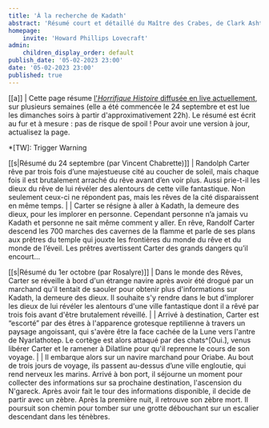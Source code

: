 ```yaml
---
title: 'À la recherche de Kadath'
abstract: 'Résumé court et détaillé du Maître des Crabes, de Clark Ashton Smith !'
homepage:
    invite: 'Howard Phillips Lovecraft'
admin:
    children_display_order: default
publish_date: '05-02-2023 23:00'
date: '05-02-2023 23:00'
published: true
---
```


[[a]]
| Cette page résume [l'_Horrifique Histoire_ diffusée en live actuellement](https://www.twitch.tv/vchabrette), sur plusieurs semaines (elle a été commencée le 24 septembre et est lue les dimanches soirs à partir d'approximativement 22h). Le résumé est écrit au fur et à mesure : pas de risque de spoil ! Pour avoir une version à jour, actualisez la page.

*[TW]: Trigger Warning

[[s|Résumé du 24 septembre (par Vincent Chabrette)]]
| Randolph Carter rêve par trois fois d’une majestueuse cité au coucher de soleil, mais chaque fois il est brutalement arraché du rêve avant d’en voir plus. Aussi prie-t-il les dieux du rêve de lui révéler des alentours de cette ville fantastique. Non seulement ceux-ci ne répondent pas, mais les rêves de la cité disparaissent en même temps.
| 
| Carter se résigne à aller à Kadath, la demeure des dieux, pour les implorer en personne. Cependant personne n’a jamais vu Kadath et personne ne sait même comment y aller. En rêve, Randolf Carter descend les 700 marches des cavernes de la flamme et parle de ses plans aux prêtres du temple qui jouxte les frontières du monde du rêve et du monde de l’éveil. Les prêtres avertissent Carter des grands dangers qu’il encourt…


[[s|Résumé du 1er octobre (par Rosalyre)]]
| Dans le monde des Rêves, Carter se réveille à bord d'un étrange navire après avoir été drogué par un marchand qu'il tentait de saouler pour obtenir plus d'informations sur Kadath, la demeure des dieux. Il souhaite s'y rendre dans le but d'implorer les dieux de lui révéler les alentours d'une ville fantastique dont il a rêvé par trois fois avant d'être brutalement réveillé.
| 
| Arrivé à destination, Carter est “escorté” par des êtres à l'apparence grotesque reptilienne à travers un paysage angoissant, qui s'avère être la face cachée de la Lune vers l'antre de Nyarlathotep. Le cortège est alors attaqué par des chats^[Oui.], venus libérer Carter et le ramener à Dilatline pour qu'il reprenne le cours de son voyage.
| 
| Il embarque alors sur un navire marchand pour Oriabe. Au bout de trois jours de voyage, ils passent au-dessus d’une ville engloutie, qui rend nerveux les marins. Arrivé à bon port, il séjourne un moment pour collecter des informations sur sa prochaine destination, l'ascension du N'gareck. Après avoir fait le tour des informations disponible, il decide de partir avec un zèbre. Après la première nuit, il retrouve son zèbre mort. Il poursuit son chemin pour tomber sur une grotte débouchant sur un escalier descendant dans les ténèbres.